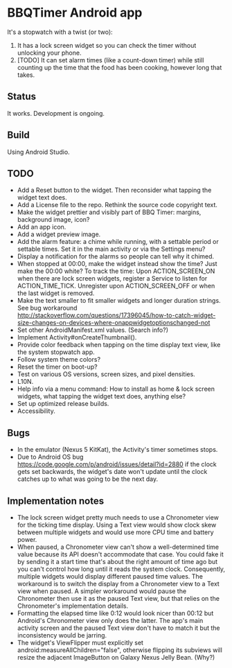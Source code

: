 # BBQTimer Android app

It's a stopwatch with a twist (or two):
1. It has a lock screen widget so you can check the timer without unlocking your phone.
2. [TODO] It can set alarm times (like a count-down timer) while still counting up the time that the
food has been cooking, however long that takes.

## Status
It works. Development is ongoing.

## Build
Using Android Studio.

## TODO
* Add a Reset button to the widget. Then reconsider what tapping the widget text does.
* Add a License file to the repo. Rethink the source code copyright text.
* Make the widget prettier and visibly part of BBQ Timer: margins, background image, icon?
* Add an app icon.
* Add a widget preview image.
* Add the alarm feature: a chime while running, with a settable period or settable times. Set it in
  the main activity or via the Settings menu?
* Display a notification for the alarms so people can tell why it chimed.
* When stopped at 00:00, make the widget instead show the time? Just make the 00:00 white?
  To track the time: Upon ACTION_SCREEN_ON when there are lock screen widgets, register a Service to
  listen for ACTION_TIME_TICK. Unregister upon ACTION_SCREEN_OFF or when the last widget is removed.
* Make the text smaller to fit smaller widgets and longer duration strings. See bug workaround
  http://stackoverflow.com/questions/17396045/how-to-catch-widget-size-changes-on-devices-where-onappwidgetoptionschanged-not
* Set other AndroidManifest.xml values. (Search info?)
* Implement Activity#onCreateThumbnail().
* Provide color feedback when tapping on the time display text view, like the system stopwatch app.
* Follow system theme colors?
* Reset the timer on boot-up?
* Test on various OS versions, screen sizes, and pixel densities.
* L10N.
* Help info via a menu command: How to install as home & lock screen widgets, what tapping the
  widget text does, anything else?
* Set up optimized release builds.
* Accessibility.

## Bugs
* In the emulator (Nexus 5 KitKat), the Activity's timer sometimes stops.
* Due to Android OS bug https://code.google.com/p/android/issues/detail?id=2880 if the clock gets
set backwards, the widget's date won't update until the clock catches up to what was going to be the
next day.

## Implementation notes
* The lock screen widget pretty much needs to use a Chronometer view for the ticking time display.
Using a Text view would show clock skew between multiple widgets and would use more CPU time and
battery power.
* When paused, a Chronometer view can't show a well-determined time value because its API doesn't
accommodate that case. You could fake it by sending it a start time that's about the right amount of
time ago but you can't control how long until it reads the system clock. Consequently, multiple
widgets would display different paused time values. The workaround is to switch the display from a
Chronometer view to a Text view when paused. A simpler workaround would pause the Chronometer then
use it as the paused Text view, but that relies on the Chronometer's implementation details.
* Formatting the elapsed time like 0:12 would look nicer than 00:12 but Android's Chronometer view
only does the latter. The app's main activity screen and the paused Text view don't have to match it
but the inconsistency would be jarring.
* The widget's ViewFlipper must explicitly set android:measureAllChildren="false", otherwise
flipping its subviews will resize the adjacent ImageButton on Galaxy Nexus Jelly Bean. (Why?)
